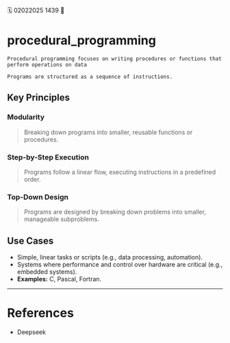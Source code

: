 🗓️ 02022025 1439
📎

# procedural_programming
```ad-summary
Procedural programming focuses on writing procedures or functions that perform operations on data

Programs are structured as a sequence of instructions.
```

## Key Principles
    
### Modularity
> Breaking down programs into smaller, reusable functions or procedures.
        
### Step-by-Step Execution
> Programs follow a linear flow, executing instructions in a predefined order.
        
### Top-Down Design
> Programs are designed by breaking down problems into smaller, manageable subproblems.
        
## Use Cases
- Simple, linear tasks or scripts (e.g., data processing, automation).
- Systems where performance and control over hardware are critical (e.g., embedded systems).
- **Examples:** C, Pascal, Fortran.
    
---
# References
- Deepseek
